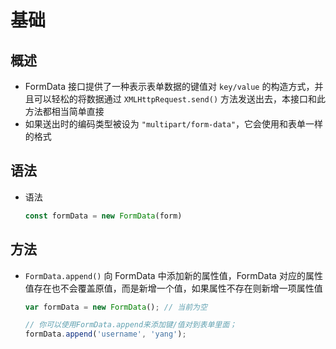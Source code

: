 # 基础

## 概述

+ FormData 接口提供了一种表示表单数据的键值对 `key/value` 的构造方式，并且可以轻松的将数据通过 `XMLHttpRequest.send()` 方法发送出去，本接口和此方法都相当简单直接
+ 如果送出时的编码类型被设为 `"multipart/form-data"`，它会使用和表单一样的格式

## 语法

+ 语法

  ```js
  const formData = new FormData(form)
  ```

## 方法

+ `FormData.append()` 向 FormData 中添加新的属性值，FormData 对应的属性值存在也不会覆盖原值，而是新增一个值，如果属性不存在则新增一项属性值

  ```js
  var formData = new FormData(); // 当前为空

  // 你可以使用FormData.append来添加键/值对到表单里面；
  formData.append('username', 'yang');
  ```
